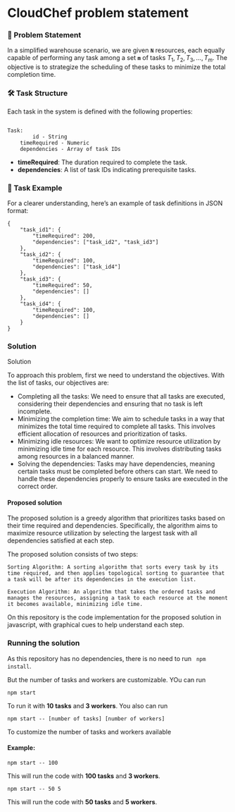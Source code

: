 # CloudChef problem statement
### **📌 Problem Statement**

In a simplified warehouse scenario, we are given **`N`** resources, each equally capable of performing any task among a set **`m`** of tasks $T_1, T_2, T_3, …, T_m.$ The objective is to strategize the scheduling of these tasks to minimize the total completion time.

### **🛠️ Task Structure**

Each task in the system is defined with the following properties:
```

Task:
		id - String
    timeRequired - Numeric 
    dependencies - Array of task IDs

```

- **timeRequired**: The duration required to complete the task.
- **dependencies**: A list of task IDs indicating prerequisite tasks.

### 🔄 Task Example
For a clearer understanding, here’s an example of task definitions in JSON format:

```
{
	"task_id1": {
		"timeRequired": 200,
		"dependencies": ["task_id2", "task_id3"]
	},
	"task_id2": {
		"timeRequired": 100,
		"dependencies": ["task_id4"]
	},
	"task_id3": {
		"timeRequired": 50,
		"dependencies": []
	},
	"task_id4": {
		"timeRequired": 100,
		"dependencies": []
	}
}
```


### Solution

Solution

To approach this problem, first we need to understand the objectives. With the list of tasks, our objectives are:

- Completing all the tasks: We need to ensure that all tasks are executed, considering their dependencies and ensuring that no task is left incomplete.
- Minimizing the completion time: We aim to schedule tasks in a way that minimizes the total time required to complete all tasks. This involves efficient allocation of resources and prioritization of tasks.
- Minimizing idle resources: We want to optimize resource utilization by minimizing idle time for each resource. This involves distributing tasks among resources in a balanced manner.
- Solving the dependencies: Tasks may have dependencies, meaning certain tasks must be completed before others can start. We need to handle these dependencies properly to ensure tasks are executed in the correct order.

#### Proposed solution
The proposed solution is a greedy algorithm that prioritizes tasks based on their time required and dependencies. Specifically, the algorithm aims to maximize resource utilization by selecting the largest task with all dependencies satisfied at each step.

The proposed solution consists of two steps:

    Sorting Algorithm: A sorting algorithm that sorts every task by its time required, and then applies topological sorting to guarantee that a task will be after its dependencies in the execution list.

    Execution Algorithm: An algorithm that takes the ordered tasks and manages the resources, assigning a task to each resource at the moment it becomes available, minimizing idle time.


On this repository is the code implementation for the proposed solution in javascript, with graphical cues to help understand each step.


### Running the solution

As this repository has no dependencies, there is no need to run `` npm install``.

But the number of tasks and workers are customizable. YOu can run

```
npm start

```

To run it with **10 tasks** and **3 workers**. You also can run

```
npm start -- [number of tasks] [number of workers]

```

To customize the number of tasks and workers available

#### Example:

```
npm start -- 100

```

This will run the code with **100 tasks** and **3 workers**.


```
npm start -- 50 5

```

This will run the code with **50 tasks** and **5 workers**.





